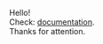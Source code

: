 Hello!<br>
Check: [documentation](https://akazabey.github.io/files.html).<br>
Thanks for attention.
